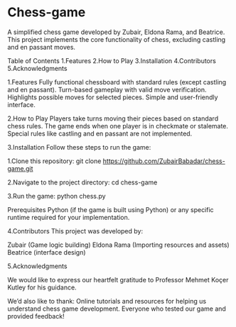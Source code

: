 # Chess-game
A simplified chess game developed by Zubair, Eldona Rama, and Beatrice. This project implements the core functionality of chess, excluding castling and en passant moves.

Table of Contents
1.Features
2.How to Play
3.Installation
4.Contributors
5.Acknowledgments

1.Features
Fully functional chessboard with standard rules (except castling and en passant).
Turn-based gameplay with valid move verification.
Highlights possible moves for selected pieces.
Simple and user-friendly interface.

2.How to Play
Players take turns moving their pieces based on standard chess rules.
The game ends when one player is in checkmate or stalemate.
Special rules like castling and en passant are not implemented.

3.Installation
Follow these steps to run the game:

1.Clone this repository:
git clone https://github.com/ZubairBabadar/chess-game.git

2.Navigate to the project directory:
cd chess-game  

3.Run the game:
python chess.py 

Prerequisites
Python (if the game is built using Python) or any specific runtime required for your implementation.

4.Contributors
This project was developed by:

Zubair (Game logic building)
Eldona Rama (Importing resources and assets)
Beatrice (interface design)

5.Acknowledgments

We would like to express our heartfelt gratitude to Professor Mehmet Koçer Kutley for his guidance.

We’d also like to thank:
Online tutorials and resources for helping us understand chess game development.
Everyone who tested our game and provided feedback!


